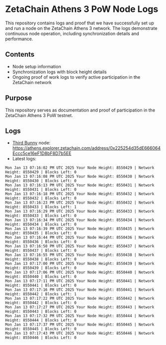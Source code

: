 # ZetaChain Athens 3 PoW Node Logs
This repository contains logs and proof that we have successfully set up and run a node on the ZetaChain Athens 3 network. The logs demonstrate continuous node operation, including synchronization details and performance.

## Contents
- Node setup information
- Synchronization logs with block height details
- Ongoing proof of work logs to verify active participation in the ZetaChain network

## Purpose
This repository serves as documentation and proof of participation in the ZetaChain Athens 3 PoW testnet.

## Logs

- [Third Bunny](https://thirdbunny.xyz/) node: https://athens.explorer.zetachain.com/address/0x225254d35dE666064Eccc5ce16eF1D8bF8D7b5EE
- Latest logs:
```
Mon Jan 13 07:16:02 PM UTC 2025 Your Node Height: 8550429 | Network Height: 8550429 | Blocks Left: 0
Mon Jan 13 07:16:08 PM UTC 2025 Your Node Height: 8550430 | Network Height: 8550430 | Blocks Left: 0
Mon Jan 13 07:16:13 PM UTC 2025 Your Node Height: 8550431 | Network Height: 8550431 | Blocks Left: 0
Mon Jan 13 07:16:18 PM UTC 2025 Your Node Height: 8550432 | Network Height: 8550432 | Blocks Left: 0
Mon Jan 13 07:16:23 PM UTC 2025 Your Node Height: 8550432 | Network Height: 8550433 | Blocks Left: 1
Mon Jan 13 07:16:29 PM UTC 2025 Your Node Height: 8550433 | Network Height: 8550433 | Blocks Left: 0
Mon Jan 13 07:16:34 PM UTC 2025 Your Node Height: 8550434 | Network Height: 8550434 | Blocks Left: 0
Mon Jan 13 07:16:39 PM UTC 2025 Your Node Height: 8550435 | Network Height: 8550435 | Blocks Left: 0
Mon Jan 13 07:16:44 PM UTC 2025 Your Node Height: 8550436 | Network Height: 8550436 | Blocks Left: 0
Mon Jan 13 07:16:50 PM UTC 2025 Your Node Height: 8550437 | Network Height: 8550437 | Blocks Left: 0
Mon Jan 13 07:16:55 PM UTC 2025 Your Node Height: 8550438 | Network Height: 8550438 | Blocks Left: 0
Mon Jan 13 07:17:00 PM UTC 2025 Your Node Height: 8550439 | Network Height: 8550439 | Blocks Left: 0
Mon Jan 13 07:17:06 PM UTC 2025 Your Node Height: 8550440 | Network Height: 8550440 | Blocks Left: 0
Mon Jan 13 07:17:11 PM UTC 2025 Your Node Height: 8550441 | Network Height: 8550441 | Blocks Left: 0
Mon Jan 13 07:17:16 PM UTC 2025 Your Node Height: 8550441 | Network Height: 8550442 | Blocks Left: 1
Mon Jan 13 07:17:22 PM UTC 2025 Your Node Height: 8550442 | Network Height: 8550442 | Blocks Left: 0
Mon Jan 13 07:17:27 PM UTC 2025 Your Node Height: 8550443 | Network Height: 8550443 | Blocks Left: 0
Mon Jan 13 07:17:32 PM UTC 2025 Your Node Height: 8550444 | Network Height: 8550444 | Blocks Left: 0
Mon Jan 13 07:17:37 PM UTC 2025 Your Node Height: 8550445 | Network Height: 8550445 | Blocks Left: 0
Mon Jan 13 07:17:43 PM UTC 2025 Your Node Height: 8550446 | Network Height: 8550446 | Blocks Left: 0
```

